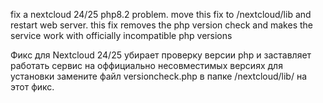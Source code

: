 fix a nextcloud 24/25 php8.2 problem.
move this fix to /nextcloud/lib and restart web server.
this fix removes the php version check and makes the service work with officially incompatible php versions

Фикс для Nextcloud 24/25 убирает проверку версии php и заставляет работать сервис на оффициально несовместимых версиях
для установки замените файл versioncheck.php в папке /nextcloud/lib/ на этот фикс.
